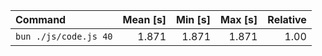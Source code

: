 | Command | Mean [s] | Min [s] | Max [s] | Relative |
|:---|---:|---:|---:|---:|
| `bun ./js/code.js 40` | 1.871 | 1.871 | 1.871 | 1.00 |
